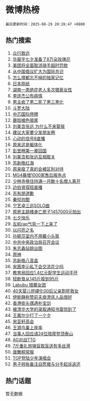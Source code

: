 # 微博热榜

`最后更新时间：2025-08-29 20:28:47 +0800`

## 热门搜索

1. [众行致远](https://m.weibo.cn/search?containerid=100103type%3D1%26t%3D10%26q%3D%23%E4%BC%97%E8%A1%8C%E8%87%B4%E8%BF%9C%23&stream_entry_id=51&isnewpage=1&extparam=seat%3D1%26c_type%3D51%26q%3D%2523%25E4%25BC%2597%25E8%25A1%258C%25E8%2587%25B4%25E8%25BF%259C%2523%26dgr%3D0%26cate%3D10103%26pos%3D0%26filter_type%3Drealtimehot%26stream_entry_id%3D51%26display_time%3D1756470525%26pre_seqid%3D1756470525608076993155)
1. [华晨宇七夕准备了8万朵玫瑰花](https://m.weibo.cn/search?containerid=100103type%3D1%26t%3D10%26q%3D%E5%8D%8E%E6%99%A8%E5%AE%87%E4%B8%83%E5%A4%95%E5%87%86%E5%A4%87%E4%BA%868%E4%B8%87%E6%9C%B5%E7%8E%AB%E7%91%B0%E8%8A%B1&stream_entry_id=31&isnewpage=1&extparam=seat%3D1%26c_type%3D31%26cate%3D5001%26lcate%3D5001%26realpos%3D1%26q%3D%25E5%258D%258E%25E6%2599%25A8%25E5%25AE%2587%25E4%25B8%2583%25E5%25A4%2595%25E5%2587%2586%25E5%25A4%2587%25E4%25BA%25868%25E4%25B8%2587%25E6%259C%25B5%25E7%258E%25AB%25E7%2591%25B0%25E8%258A%25B1%26flag%3D2%26dgr%3D0%26stream_entry_id%3D31%26pos%3D0%26filter_type%3Drealtimehot%26band_rank%3D1%26display_time%3D1756470525%26pre_seqid%3D1756470525608076993155)
1. [美团将全面取消骑手超时罚款](https://m.weibo.cn/search?containerid=100103type%3D1%26t%3D10%26q%3D%23%E7%BE%8E%E5%9B%A2%E5%B0%86%E5%85%A8%E9%9D%A2%E5%8F%96%E6%B6%88%E9%AA%91%E6%89%8B%E8%B6%85%E6%97%B6%E7%BD%9A%E6%AC%BE%23&stream_entry_id=31&isnewpage=1&extparam=seat%3D1%26c_type%3D31%26cate%3D5001%26lcate%3D5001%26realpos%3D2%26q%3D%2523%25E7%25BE%258E%25E5%259B%25A2%25E5%25B0%2586%25E5%2585%25A8%25E9%259D%25A2%25E5%258F%2596%25E6%25B6%2588%25E9%25AA%2591%25E6%2589%258B%25E8%25B6%2585%25E6%2597%25B6%25E7%25BD%259A%25E6%25AC%25BE%2523%26flag%3D2%26dgr%3D0%26stream_entry_id%3D31%26pos%3D1%26filter_type%3Drealtimehot%26band_rank%3D2%26display_time%3D1756470525%26pre_seqid%3D1756470525608076993155)
1. [从中国倡议扩大为国际共识](https://m.weibo.cn/search?containerid=100103type%3D1%26t%3D10%26q%3D%23%E4%BB%8E%E4%B8%AD%E5%9B%BD%E5%80%A1%E8%AE%AE%E6%89%A9%E5%A4%A7%E4%B8%BA%E5%9B%BD%E9%99%85%E5%85%B1%E8%AF%86%23&stream_entry_id=31&isnewpage=1&extparam=seat%3D1%26c_type%3D31%26cate%3D5001%26lcate%3D5001%26realpos%3D3%26q%3D%2523%25E4%25BB%258E%25E4%25B8%25AD%25E5%259B%25BD%25E5%2580%25A1%25E8%25AE%25AE%25E6%2589%25A9%25E5%25A4%25A7%25E4%25B8%25BA%25E5%259B%25BD%25E9%2599%2585%25E5%2585%25B1%25E8%25AF%2586%2523%26flag%3D0%26dgr%3D0%26stream_entry_id%3D31%26pos%3D2%26filter_type%3Drealtimehot%26band_rank%3D3%26display_time%3D1756470525%26pre_seqid%3D1756470525608076993155)
1. [怎么撞都忘不掉的独家记忆](https://m.weibo.cn/search?containerid=100103type%3D1%26t%3D10%26q%3D%23%E6%80%8E%E4%B9%88%E6%92%9E%E9%83%BD%E5%BF%98%E4%B8%8D%E6%8E%89%E7%9A%84%E7%8B%AC%E5%AE%B6%E8%AE%B0%E5%BF%86%23&stream_entry_id=31&isnewpage=1&extparam=seat%3D1%26c_type%3D31%26cate%3D5001%26lcate%3D5001%26stream_entry_id%3D31%26band_rank%3D4%26q%3D%2523%25E6%2580%258E%25E4%25B9%2588%25E6%2592%259E%25E9%2583%25BD%25E5%25BF%2598%25E4%25B8%258D%25E6%258E%2589%25E7%259A%2584%25E7%258B%25AC%25E5%25AE%25B6%25E8%25AE%25B0%25E5%25BF%2586%2523%26adid%3D298771%26dgr%3D0%26is_ad_pos%3D1%26pos%3D3%26filter_type%3Drealtimehot%26topic_ad%3D1%26display_time%3D1756470525%26pre_seqid%3D1756470525608076993155)
1. [日本厕纸](https://m.weibo.cn/search?containerid=100103type%3D1%26t%3D10%26q%3D%E6%97%A5%E6%9C%AC%E5%8E%95%E7%BA%B8&stream_entry_id=31&isnewpage=1&extparam=seat%3D1%26c_type%3D31%26cate%3D5001%26lcate%3D5001%26realpos%3D4%26q%3D%25E6%2597%25A5%25E6%259C%25AC%25E5%258E%2595%25E7%25BA%25B8%26flag%3D0%26dgr%3D0%26stream_entry_id%3D31%26pos%3D4%26filter_type%3Drealtimehot%26band_rank%3D4%26display_time%3D1756470525%26pre_seqid%3D1756470525608076993155)
1. [湖南一患绝症老人多次猥亵女性](https://m.weibo.cn/search?containerid=100103type%3D1%26t%3D10%26q%3D%23%E6%B9%96%E5%8D%97%E4%B8%80%E6%82%A3%E7%BB%9D%E7%97%87%E8%80%81%E4%BA%BA%E5%A4%9A%E6%AC%A1%E7%8C%A5%E4%BA%B5%E5%A5%B3%E6%80%A7%23&stream_entry_id=31&isnewpage=1&extparam=seat%3D1%26c_type%3D31%26cate%3D5001%26lcate%3D5001%26realpos%3D5%26q%3D%2523%25E6%25B9%2596%25E5%258D%2597%25E4%25B8%2580%25E6%2582%25A3%25E7%25BB%259D%25E7%2597%2587%25E8%2580%2581%25E4%25BA%25BA%25E5%25A4%259A%25E6%25AC%25A1%25E7%258C%25A5%25E4%25BA%25B5%25E5%25A5%25B3%25E6%2580%25A7%2523%26flag%3D1%26dgr%3D0%26stream_entry_id%3D31%26pos%3D5%26filter_type%3Drealtimehot%26band_rank%3D5%26display_time%3D1756470525%26pre_seqid%3D1756470525608076993155)
1. [李连杰公布病情](https://m.weibo.cn/search?containerid=100103type%3D1%26t%3D10%26q%3D%23%E6%9D%8E%E8%BF%9E%E6%9D%B0%E5%85%AC%E5%B8%83%E7%97%85%E6%83%85%23&stream_entry_id=31&isnewpage=1&extparam=seat%3D1%26c_type%3D31%26cate%3D5001%26lcate%3D5001%26realpos%3D6%26q%3D%2523%25E6%259D%258E%25E8%25BF%259E%25E6%259D%25B0%25E5%2585%25AC%25E5%25B8%2583%25E7%2597%2585%25E6%2583%2585%2523%26flag%3D2%26dgr%3D0%26stream_entry_id%3D31%26pos%3D6%26filter_type%3Drealtimehot%26band_rank%3D6%26display_time%3D1756470525%26pre_seqid%3D1756470525608076993155)
1. [男主疯了男二死了男三黑化](https://m.weibo.cn/search?containerid=100103type%3D1%26t%3D10%26q%3D%E7%94%B7%E4%B8%BB%E7%96%AF%E4%BA%86%E7%94%B7%E4%BA%8C%E6%AD%BB%E4%BA%86%E7%94%B7%E4%B8%89%E9%BB%91%E5%8C%96&stream_entry_id=31&isnewpage=1&extparam=seat%3D1%26c_type%3D31%26cate%3D5001%26lcate%3D5001%26realpos%3D7%26q%3D%25E7%2594%25B7%25E4%25B8%25BB%25E7%2596%25AF%25E4%25BA%2586%25E7%2594%25B7%25E4%25BA%258C%25E6%25AD%25BB%25E4%25BA%2586%25E7%2594%25B7%25E4%25B8%2589%25E9%25BB%2591%25E5%258C%2596%26flag%3D1%26dgr%3D0%26stream_entry_id%3D31%26pos%3D7%26filter_type%3Drealtimehot%26band_rank%3D7%26display_time%3D1756470525%26pre_seqid%3D1756470525608076993155)
1. [斗罗大陆](https://m.weibo.cn/search?containerid=100103type%3D1%26t%3D10%26q%3D%E6%96%97%E7%BD%97%E5%A4%A7%E9%99%86&stream_entry_id=31&isnewpage=1&extparam=seat%3D1%26c_type%3D31%26cate%3D5001%26lcate%3D5001%26realpos%3D8%26q%3D%25E6%2596%2597%25E7%25BD%2597%25E5%25A4%25A7%25E9%2599%2586%26flag%3D1%26dgr%3D0%26stream_entry_id%3D31%26pos%3D8%26filter_type%3Drealtimehot%26band_rank%3D8%26display_time%3D1756470525%26pre_seqid%3D1756470525608076993155)
1. [中芯国际停牌](https://m.weibo.cn/search?containerid=100103type%3D1%26t%3D10%26q%3D%23%E4%B8%AD%E8%8A%AF%E5%9B%BD%E9%99%85%E5%81%9C%E7%89%8C%23&stream_entry_id=31&isnewpage=1&extparam=seat%3D1%26c_type%3D31%26cate%3D5001%26lcate%3D5001%26realpos%3D9%26q%3D%2523%25E4%25B8%25AD%25E8%258A%25AF%25E5%259B%25BD%25E9%2599%2585%25E5%2581%259C%25E7%2589%258C%2523%26flag%3D1%26dgr%3D0%26stream_entry_id%3D31%26pos%3D9%26filter_type%3Drealtimehot%26band_rank%3D9%26display_time%3D1756470525%26pre_seqid%3D1756470525608076993155)
1. [鹿晗橘色狼尾](https://m.weibo.cn/search?containerid=100103type%3D1%26t%3D10%26q%3D%23%E9%B9%BF%E6%99%97%E6%A9%98%E8%89%B2%E7%8B%BC%E5%B0%BE%23&stream_entry_id=31&isnewpage=1&extparam=seat%3D1%26c_type%3D31%26cate%3D5001%26lcate%3D5001%26realpos%3D10%26q%3D%2523%25E9%25B9%25BF%25E6%2599%2597%25E6%25A9%2598%25E8%2589%25B2%25E7%258B%25BC%25E5%25B0%25BE%2523%26flag%3D1%26dgr%3D0%26stream_entry_id%3D31%26pos%3D10%26filter_type%3Drealtimehot%26band_rank%3D10%26display_time%3D1756470525%26pre_seqid%3D1756470525608076993155)
1. [刘美含张远 为什么不来娶我](https://m.weibo.cn/search?containerid=100103type%3D1%26t%3D10%26q%3D%E5%88%98%E7%BE%8E%E5%90%AB%E5%BC%A0%E8%BF%9C+%E4%B8%BA%E4%BB%80%E4%B9%88%E4%B8%8D%E6%9D%A5%E5%A8%B6%E6%88%91&stream_entry_id=31&isnewpage=1&extparam=seat%3D1%26c_type%3D31%26cate%3D5001%26lcate%3D5001%26realpos%3D11%26q%3D%25E5%2588%2598%25E7%25BE%258E%25E5%2590%25AB%25E5%25BC%25A0%25E8%25BF%259C%2520%25E4%25B8%25BA%25E4%25BB%2580%25E4%25B9%2588%25E4%25B8%258D%25E6%259D%25A5%25E5%25A8%25B6%25E6%2588%2591%26flag%3D2%26dgr%3D0%26stream_entry_id%3D31%26pos%3D11%26filter_type%3Drealtimehot%26band_rank%3D11%26display_time%3D1756470525%26pre_seqid%3D1756470525608076993155)
1. [建议大家要少发朋友圈](https://m.weibo.cn/search?containerid=100103type%3D1%26t%3D10%26q%3D%E5%BB%BA%E8%AE%AE%E5%A4%A7%E5%AE%B6%E8%A6%81%E5%B0%91%E5%8F%91%E6%9C%8B%E5%8F%8B%E5%9C%88&stream_entry_id=31&isnewpage=1&extparam=seat%3D1%26c_type%3D31%26cate%3D5001%26lcate%3D5001%26realpos%3D12%26q%3D%25E5%25BB%25BA%25E8%25AE%25AE%25E5%25A4%25A7%25E5%25AE%25B6%25E8%25A6%2581%25E5%25B0%2591%25E5%258F%2591%25E6%259C%258B%25E5%258F%258B%25E5%259C%2588%26flag%3D0%26dgr%3D0%26stream_entry_id%3D31%26pos%3D12%26filter_type%3Drealtimehot%26band_rank%3D12%26display_time%3D1756470525%26pre_seqid%3D1756470525608076993155)
1. [心动的信号8直播](https://m.weibo.cn/search?containerid=100103type%3D1%26t%3D10%26q%3D%23%E5%BF%83%E5%8A%A8%E7%9A%84%E4%BF%A1%E5%8F%B78%E7%9B%B4%E6%92%AD%23&stream_entry_id=31&isnewpage=1&extparam=seat%3D1%26c_type%3D31%26cate%3D5001%26lcate%3D5001%26realpos%3D13%26q%3D%2523%25E5%25BF%2583%25E5%258A%25A8%25E7%259A%2584%25E4%25BF%25A1%25E5%258F%25B78%25E7%259B%25B4%25E6%2592%25AD%2523%26flag%3D1%26dgr%3D0%26stream_entry_id%3D31%26pos%3D13%26filter_type%3Drealtimehot%26band_rank%3D13%26display_time%3D1756470525%26pre_seqid%3D1756470525608076993155)
1. [原来这是躯体化](https://m.weibo.cn/search?containerid=100103type%3D1%26t%3D10%26q%3D%E5%8E%9F%E6%9D%A5%E8%BF%99%E6%98%AF%E8%BA%AF%E4%BD%93%E5%8C%96&stream_entry_id=31&isnewpage=1&extparam=seat%3D1%26c_type%3D31%26cate%3D5001%26lcate%3D5001%26realpos%3D14%26q%3D%25E5%258E%259F%25E6%259D%25A5%25E8%25BF%2599%25E6%2598%25AF%25E8%25BA%25AF%25E4%25BD%2593%25E5%258C%2596%26flag%3D0%26dgr%3D0%26stream_entry_id%3D31%26pos%3D14%26filter_type%3Drealtimehot%26band_rank%3D14%26display_time%3D1756470525%26pre_seqid%3D1756470525608076993155)
1. [彭昱畅第一章回国](https://m.weibo.cn/search?containerid=100103type%3D1%26t%3D10%26q%3D%E5%BD%AD%E6%98%B1%E7%95%85%E7%AC%AC%E4%B8%80%E7%AB%A0%E5%9B%9E%E5%9B%BD&stream_entry_id=31&isnewpage=1&extparam=seat%3D1%26c_type%3D31%26cate%3D5001%26lcate%3D5001%26realpos%3D15%26q%3D%25E5%25BD%25AD%25E6%2598%25B1%25E7%2595%2585%25E7%25AC%25AC%25E4%25B8%2580%25E7%25AB%25A0%25E5%259B%259E%25E5%259B%25BD%26flag%3D0%26dgr%3D0%26stream_entry_id%3D31%26pos%3D15%26filter_type%3Drealtimehot%26band_rank%3D15%26display_time%3D1756470525%26pre_seqid%3D1756470525608076993155)
1. [刘美含和张远互相取关](https://m.weibo.cn/search?containerid=100103type%3D1%26t%3D10%26q%3D%23%E5%88%98%E7%BE%8E%E5%90%AB%E5%92%8C%E5%BC%A0%E8%BF%9C%E4%BA%92%E7%9B%B8%E5%8F%96%E5%85%B3%23&stream_entry_id=31&isnewpage=1&extparam=seat%3D1%26c_type%3D31%26cate%3D5001%26lcate%3D5001%26realpos%3D16%26q%3D%2523%25E5%2588%2598%25E7%25BE%258E%25E5%2590%25AB%25E5%2592%258C%25E5%25BC%25A0%25E8%25BF%259C%25E4%25BA%2592%25E7%259B%25B8%25E5%258F%2596%25E5%2585%25B3%2523%26flag%3D2%26dgr%3D0%26stream_entry_id%3D31%26pos%3D16%26filter_type%3Drealtimehot%26band_rank%3D16%26display_time%3D1756470525%26pre_seqid%3D1756470525608076993155)
1. [苏新皓红海](https://m.weibo.cn/search?containerid=100103type%3D1%26t%3D10%26q%3D%E8%8B%8F%E6%96%B0%E7%9A%93%E7%BA%A2%E6%B5%B7&stream_entry_id=31&isnewpage=1&extparam=seat%3D1%26c_type%3D31%26cate%3D5001%26lcate%3D5001%26realpos%3D17%26q%3D%25E8%258B%258F%25E6%2596%25B0%25E7%259A%2593%25E7%25BA%25A2%25E6%25B5%25B7%26flag%3D0%26dgr%3D0%26stream_entry_id%3D31%26pos%3D17%26filter_type%3Drealtimehot%26band_rank%3D17%26display_time%3D1756470525%26pre_seqid%3D1756470525608076993155)
1. [原来瘦了真的会被区别对待](https://m.weibo.cn/search?containerid=100103type%3D1%26t%3D10%26q%3D%E5%8E%9F%E6%9D%A5%E7%98%A6%E4%BA%86%E7%9C%9F%E7%9A%84%E4%BC%9A%E8%A2%AB%E5%8C%BA%E5%88%AB%E5%AF%B9%E5%BE%85&stream_entry_id=31&isnewpage=1&extparam=seat%3D1%26c_type%3D31%26cate%3D5001%26lcate%3D5001%26realpos%3D18%26q%3D%25E5%258E%259F%25E6%259D%25A5%25E7%2598%25A6%25E4%25BA%2586%25E7%259C%259F%25E7%259A%2584%25E4%25BC%259A%25E8%25A2%25AB%25E5%258C%25BA%25E5%2588%25AB%25E5%25AF%25B9%25E5%25BE%2585%26flag%3D0%26dgr%3D0%26stream_entry_id%3D31%26pos%3D18%26filter_type%3Drealtimehot%26band_rank%3D18%26display_time%3D1756470525%26pre_seqid%3D1756470525608076993155)
1. [MG4暴增1000家售后服务点](https://m.weibo.cn/search?containerid=100103type%3D1%26t%3D10%26q%3D%23MG4%E6%9A%B4%E5%A2%9E1000%E5%AE%B6%E5%94%AE%E5%90%8E%E6%9C%8D%E5%8A%A1%E7%82%B9%23&stream_entry_id=31&isnewpage=1&extparam=seat%3D1%26c_type%3D31%26cate%3D5001%26lcate%3D5001%26realpos%3D19%26q%3D%2523MG4%25E6%259A%25B4%25E5%25A2%259E1000%25E5%25AE%25B6%25E5%2594%25AE%25E5%2590%258E%25E6%259C%258D%25E5%258A%25A1%25E7%2582%25B9%2523%26flag%3D1%26dgr%3D0%26stream_entry_id%3D31%26pos%3D19%26filter_type%3Drealtimehot%26band_rank%3D19%26display_time%3D1756470525%26pre_seqid%3D1756470525608076993155)
1. [少林寺换住持满一月数十名僧人离开](https://m.weibo.cn/search?containerid=100103type%3D1%26t%3D10%26q%3D%23%E5%B0%91%E6%9E%97%E5%AF%BA%E6%8D%A2%E4%BD%8F%E6%8C%81%E6%BB%A1%E4%B8%80%E6%9C%88%E6%95%B0%E5%8D%81%E5%90%8D%E5%83%A7%E4%BA%BA%E7%A6%BB%E5%BC%80%23&stream_entry_id=31&isnewpage=1&extparam=seat%3D1%26c_type%3D31%26cate%3D5001%26lcate%3D5001%26realpos%3D20%26q%3D%2523%25E5%25B0%2591%25E6%259E%2597%25E5%25AF%25BA%25E6%258D%25A2%25E4%25BD%258F%25E6%258C%2581%25E6%25BB%25A1%25E4%25B8%2580%25E6%259C%2588%25E6%2595%25B0%25E5%258D%2581%25E5%2590%258D%25E5%2583%25A7%25E4%25BA%25BA%25E7%25A6%25BB%25E5%25BC%2580%2523%26flag%3D1%26dgr%3D0%26stream_entry_id%3D31%26pos%3D20%26filter_type%3Drealtimehot%26band_rank%3D20%26display_time%3D1756470525%26pre_seqid%3D1756470525608076993155)
1. [边伯贤探班直播](https://m.weibo.cn/search?containerid=100103type%3D1%26t%3D10%26q%3D%E8%BE%B9%E4%BC%AF%E8%B4%A4%E6%8E%A2%E7%8F%AD%E7%9B%B4%E6%92%AD&stream_entry_id=31&isnewpage=1&extparam=seat%3D1%26c_type%3D31%26cate%3D5001%26lcate%3D5001%26realpos%3D21%26q%3D%25E8%25BE%25B9%25E4%25BC%25AF%25E8%25B4%25A4%25E6%258E%25A2%25E7%258F%25AD%25E7%259B%25B4%25E6%2592%25AD%26flag%3D1%26dgr%3D0%26stream_entry_id%3D31%26pos%3D21%26filter_type%3Drealtimehot%26band_rank%3D21%26display_time%3D1756470525%26pre_seqid%3D1756470525608076993155)
1. [苏有朋道歉](https://m.weibo.cn/search?containerid=100103type%3D1%26t%3D10%26q%3D%E8%8B%8F%E6%9C%89%E6%9C%8B%E9%81%93%E6%AD%89&stream_entry_id=31&isnewpage=1&extparam=seat%3D1%26c_type%3D31%26cate%3D5001%26lcate%3D5001%26realpos%3D22%26q%3D%25E8%258B%258F%25E6%259C%2589%25E6%259C%258B%25E9%2581%2593%25E6%25AD%2589%26flag%3D2%26dgr%3D0%26stream_entry_id%3D31%26pos%3D22%26filter_type%3Drealtimehot%26band_rank%3D22%26display_time%3D1756470525%26pre_seqid%3D1756470525608076993155)
1. [秦彻共酣](https://m.weibo.cn/search?containerid=100103type%3D1%26t%3D10%26q%3D%23%E7%A7%A6%E5%BD%BB%E5%85%B1%E9%85%A3%23&stream_entry_id=31&isnewpage=1&extparam=seat%3D1%26c_type%3D31%26cate%3D5001%26lcate%3D5001%26realpos%3D23%26q%3D%2523%25E7%25A7%25A6%25E5%25BD%25BB%25E5%2585%25B1%25E9%2585%25A3%2523%26flag%3D1%26dgr%3D0%26stream_entry_id%3D31%26pos%3D23%26filter_type%3Drealtimehot%26band_rank%3D23%26display_time%3D1756470525%26pre_seqid%3D1756470525608076993155)
1. [宁艺卓三巡SOLO曲](https://m.weibo.cn/search?containerid=100103type%3D1%26t%3D10%26q%3D%E5%AE%81%E8%89%BA%E5%8D%93%E4%B8%89%E5%B7%A1SOLO%E6%9B%B2&stream_entry_id=31&isnewpage=1&extparam=seat%3D1%26c_type%3D31%26cate%3D5001%26lcate%3D5001%26realpos%3D24%26q%3D%25E5%25AE%2581%25E8%2589%25BA%25E5%258D%2593%25E4%25B8%2589%25E5%25B7%25A1SOLO%25E6%259B%25B2%26flag%3D1%26dgr%3D0%26stream_entry_id%3D31%26pos%3D24%26filter_type%3Drealtimehot%26band_rank%3D24%26display_time%3D1756470525%26pre_seqid%3D1756470525608076993155)
1. [原房主跳楼身亡房子1457000元拍出](https://m.weibo.cn/search?containerid=100103type%3D1%26t%3D10%26q%3D%23%E5%8E%9F%E6%88%BF%E4%B8%BB%E8%B7%B3%E6%A5%BC%E8%BA%AB%E4%BA%A1%E6%88%BF%E5%AD%901457000%E5%85%83%E6%8B%8D%E5%87%BA%23&stream_entry_id=31&isnewpage=1&extparam=seat%3D1%26c_type%3D31%26cate%3D5001%26lcate%3D5001%26realpos%3D25%26q%3D%2523%25E5%258E%259F%25E6%2588%25BF%25E4%25B8%25BB%25E8%25B7%25B3%25E6%25A5%25BC%25E8%25BA%25AB%25E4%25BA%25A1%25E6%2588%25BF%25E5%25AD%25901457000%25E5%2585%2583%25E6%258B%258D%25E5%2587%25BA%2523%26flag%3D0%26dgr%3D0%26stream_entry_id%3D31%26pos%3D25%26filter_type%3Drealtimehot%26band_rank%3D25%26display_time%3D1756470525%26pre_seqid%3D1756470525608076993155)
1. [七夕快乐](https://m.weibo.cn/search?containerid=100103type%3D1%26t%3D10%26q%3D%E4%B8%83%E5%A4%95%E5%BF%AB%E4%B9%90&stream_entry_id=31&isnewpage=1&extparam=seat%3D1%26c_type%3D31%26cate%3D5001%26lcate%3D5001%26realpos%3D26%26q%3D%25E4%25B8%2583%25E5%25A4%2595%25E5%25BF%25AB%25E4%25B9%2590%26flag%3D1%26dgr%3D0%26stream_entry_id%3D31%26pos%3D26%26filter_type%3Drealtimehot%26band_rank%3D26%26display_time%3D1756470525%26pre_seqid%3D1756470525608076993155)
1. [左航rap气氛一下上来了](https://m.weibo.cn/search?containerid=100103type%3D1%26t%3D10%26q%3D%E5%B7%A6%E8%88%AArap%E6%B0%94%E6%B0%9B%E4%B8%80%E4%B8%8B%E4%B8%8A%E6%9D%A5%E4%BA%86&stream_entry_id=31&isnewpage=1&extparam=seat%3D1%26c_type%3D31%26cate%3D5001%26lcate%3D5001%26realpos%3D27%26q%3D%25E5%25B7%25A6%25E8%2588%25AArap%25E6%25B0%2594%25E6%25B0%259B%25E4%25B8%2580%25E4%25B8%258B%25E4%25B8%258A%25E6%259D%25A5%25E4%25BA%2586%26flag%3D1%26dgr%3D0%26stream_entry_id%3D31%26pos%3D27%26filter_type%3Drealtimehot%26band_rank%3D27%26display_time%3D1756470525%26pre_seqid%3D1756470525608076993155)
1. [以闪亮之名](https://m.weibo.cn/search?containerid=100103type%3D1%26t%3D10%26q%3D%E4%BB%A5%E9%97%AA%E4%BA%AE%E4%B9%8B%E5%90%8D&stream_entry_id=31&isnewpage=1&extparam=seat%3D1%26c_type%3D31%26cate%3D5001%26lcate%3D5001%26realpos%3D28%26q%3D%25E4%25BB%25A5%25E9%2597%25AA%25E4%25BA%25AE%25E4%25B9%258B%25E5%2590%258D%26flag%3D1%26dgr%3D0%26stream_entry_id%3D31%26pos%3D28%26filter_type%3Drealtimehot%26band_rank%3D28%26display_time%3D1756470525%26pre_seqid%3D1756470525608076993155)
1. [孙颖莎室内不用戴小头盔](https://m.weibo.cn/search?containerid=100103type%3D1%26t%3D10%26q%3D%E5%AD%99%E9%A2%96%E8%8E%8E%E5%AE%A4%E5%86%85%E4%B8%8D%E7%94%A8%E6%88%B4%E5%B0%8F%E5%A4%B4%E7%9B%94&stream_entry_id=31&isnewpage=1&extparam=seat%3D1%26c_type%3D31%26cate%3D5001%26lcate%3D5001%26realpos%3D29%26q%3D%25E5%25AD%2599%25E9%25A2%2596%25E8%258E%258E%25E5%25AE%25A4%25E5%2586%2585%25E4%25B8%258D%25E7%2594%25A8%25E6%2588%25B4%25E5%25B0%258F%25E5%25A4%25B4%25E7%259B%2594%26flag%3D1%26dgr%3D0%26stream_entry_id%3D31%26pos%3D29%26filter_type%3Drealtimehot%26band_rank%3D29%26display_time%3D1756470525%26pre_seqid%3D1756470525608076993155)
1. [中共中央政治局召开会议](https://m.weibo.cn/search?containerid=100103type%3D1%26t%3D10%26q%3D%23%E4%B8%AD%E5%85%B1%E4%B8%AD%E5%A4%AE%E6%94%BF%E6%B2%BB%E5%B1%80%E5%8F%AC%E5%BC%80%E4%BC%9A%E8%AE%AE%23&stream_entry_id=31&isnewpage=1&extparam=seat%3D1%26c_type%3D31%26cate%3D5001%26lcate%3D5001%26realpos%3D30%26q%3D%2523%25E4%25B8%25AD%25E5%2585%25B1%25E4%25B8%25AD%25E5%25A4%25AE%25E6%2594%25BF%25E6%25B2%25BB%25E5%25B1%2580%25E5%258F%25AC%25E5%25BC%2580%25E4%25BC%259A%25E8%25AE%25AE%2523%26flag%3D0%26dgr%3D0%26stream_entry_id%3D31%26pos%3D30%26filter_type%3Drealtimehot%26band_rank%3D30%26display_time%3D1756470525%26pre_seqid%3D1756470525608076993155)
1. [朱志鑫站姐出图](https://m.weibo.cn/search?containerid=100103type%3D1%26t%3D10%26q%3D%E6%9C%B1%E5%BF%97%E9%91%AB%E7%AB%99%E5%A7%90%E5%87%BA%E5%9B%BE&stream_entry_id=31&isnewpage=1&extparam=seat%3D1%26c_type%3D31%26cate%3D5001%26lcate%3D5001%26realpos%3D31%26q%3D%25E6%259C%25B1%25E5%25BF%2597%25E9%2591%25AB%25E7%25AB%2599%25E5%25A7%2590%25E5%2587%25BA%25E5%259B%25BE%26flag%3D1%26dgr%3D0%26stream_entry_id%3D31%26pos%3D31%26filter_type%3Drealtimehot%26band_rank%3D31%26display_time%3D1756470525%26pre_seqid%3D1756470525608076993155)
1. [原神](https://m.weibo.cn/search?containerid=100103type%3D1%26t%3D10%26q%3D%E5%8E%9F%E7%A5%9E&stream_entry_id=31&isnewpage=1&extparam=seat%3D1%26c_type%3D31%26cate%3D5001%26lcate%3D5001%26realpos%3D32%26q%3D%25E5%258E%259F%25E7%25A5%259E%26flag%3D1%26dgr%3D0%26stream_entry_id%3D31%26pos%3D32%26filter_type%3Drealtimehot%26band_rank%3D32%26display_time%3D1756470525%26pre_seqid%3D1756470525608076993155)
1. [苏新皓八音盒](https://m.weibo.cn/search?containerid=100103type%3D1%26t%3D10%26q%3D%E8%8B%8F%E6%96%B0%E7%9A%93%E5%85%AB%E9%9F%B3%E7%9B%92&stream_entry_id=31&isnewpage=1&extparam=seat%3D1%26c_type%3D31%26cate%3D5001%26lcate%3D5001%26realpos%3D33%26q%3D%25E8%258B%258F%25E6%2596%25B0%25E7%259A%2593%25E5%2585%25AB%25E9%259F%25B3%25E7%259B%2592%26flag%3D1%26dgr%3D0%26stream_entry_id%3D31%26pos%3D33%26filter_type%3Drealtimehot%26band_rank%3D33%26display_time%3D1756470525%26pre_seqid%3D1756470525608076993155)
1. [宋茜李沁私下会交流花少吗](https://m.weibo.cn/search?containerid=100103type%3D1%26t%3D10%26q%3D%E5%AE%8B%E8%8C%9C%E6%9D%8E%E6%B2%81%E7%A7%81%E4%B8%8B%E4%BC%9A%E4%BA%A4%E6%B5%81%E8%8A%B1%E5%B0%91%E5%90%97&stream_entry_id=31&isnewpage=1&extparam=seat%3D1%26c_type%3D31%26cate%3D5001%26lcate%3D5001%26realpos%3D34%26q%3D%25E5%25AE%258B%25E8%258C%259C%25E6%259D%258E%25E6%25B2%2581%25E7%25A7%2581%25E4%25B8%258B%25E4%25BC%259A%25E4%25BA%25A4%25E6%25B5%2581%25E8%258A%25B1%25E5%25B0%2591%25E5%2590%2597%26flag%3D1%26dgr%3D0%26stream_entry_id%3D31%26pos%3D34%26filter_type%3Drealtimehot%26band_rank%3D34%26display_time%3D1756470525%26pre_seqid%3D1756470525608076993155)
1. [教育局回应1.4亿元配学生运动手环](https://m.weibo.cn/search?containerid=100103type%3D1%26t%3D10%26q%3D%23%E6%95%99%E8%82%B2%E5%B1%80%E5%9B%9E%E5%BA%941.4%E4%BA%BF%E5%85%83%E9%85%8D%E5%AD%A6%E7%94%9F%E8%BF%90%E5%8A%A8%E6%89%8B%E7%8E%AF%23&stream_entry_id=31&isnewpage=1&extparam=seat%3D1%26c_type%3D31%26cate%3D5001%26lcate%3D5001%26realpos%3D35%26q%3D%2523%25E6%2595%2599%25E8%2582%25B2%25E5%25B1%2580%25E5%259B%259E%25E5%25BA%25941.4%25E4%25BA%25BF%25E5%2585%2583%25E9%2585%258D%25E5%25AD%25A6%25E7%2594%259F%25E8%25BF%2590%25E5%258A%25A8%25E6%2589%258B%25E7%258E%25AF%2523%26flag%3D1%26dgr%3D0%26stream_entry_id%3D31%26pos%3D35%26filter_type%3Drealtimehot%26band_rank%3D35%26display_time%3D1756470525%26pre_seqid%3D1756470525608076993155)
1. [轻断食从145斤瘦到95斤](https://m.weibo.cn/search?containerid=100103type%3D1%26t%3D10%26q%3D%E8%BD%BB%E6%96%AD%E9%A3%9F%E4%BB%8E145%E6%96%A4%E7%98%A6%E5%88%B095%E6%96%A4&stream_entry_id=31&isnewpage=1&extparam=seat%3D1%26c_type%3D31%26cate%3D5001%26lcate%3D5001%26realpos%3D36%26q%3D%25E8%25BD%25BB%25E6%2596%25AD%25E9%25A3%259F%25E4%25BB%258E145%25E6%2596%25A4%25E7%2598%25A6%25E5%2588%25B095%25E6%2596%25A4%26flag%3D1%26dgr%3D0%26stream_entry_id%3D31%26pos%3D36%26filter_type%3Drealtimehot%26band_rank%3D36%26display_time%3D1756470525%26pre_seqid%3D1756470525608076993155)
1. [Labubu 猎魔女团](https://m.weibo.cn/search?containerid=100103type%3D1%26t%3D10%26q%3DLabubu+%E7%8C%8E%E9%AD%94%E5%A5%B3%E5%9B%A2&stream_entry_id=31&isnewpage=1&extparam=seat%3D1%26c_type%3D31%26cate%3D5001%26lcate%3D5001%26realpos%3D37%26q%3DLabubu%2520%25E7%258C%258E%25E9%25AD%2594%25E5%25A5%25B3%25E5%259B%25A2%26flag%3D1%26dgr%3D0%26stream_entry_id%3D31%26pos%3D37%26filter_type%3Drealtimehot%26band_rank%3D37%26display_time%3D1756470525%26pre_seqid%3D1756470525608076993155)
1. [40天婴儿肝硬化00后父亲割肝救女](https://m.weibo.cn/search?containerid=100103type%3D1%26t%3D10%26q%3D%2340%E5%A4%A9%E5%A9%B4%E5%84%BF%E8%82%9D%E7%A1%AC%E5%8C%9600%E5%90%8E%E7%88%B6%E4%BA%B2%E5%89%B2%E8%82%9D%E6%95%91%E5%A5%B3%23&stream_entry_id=31&isnewpage=1&extparam=seat%3D1%26c_type%3D31%26cate%3D5001%26lcate%3D5001%26realpos%3D38%26q%3D%252340%25E5%25A4%25A9%25E5%25A9%25B4%25E5%2584%25BF%25E8%2582%259D%25E7%25A1%25AC%25E5%258C%259600%25E5%2590%258E%25E7%2588%25B6%25E4%25BA%25B2%25E5%2589%25B2%25E8%2582%259D%25E6%2595%2591%25E5%25A5%25B3%2523%26flag%3D0%26dgr%3D0%26stream_entry_id%3D31%26pos%3D38%26filter_type%3Drealtimehot%26band_rank%3D38%26display_time%3D1756470525%26pre_seqid%3D1756470525608076993155)
1. [伊能静称赞前夫庾澄庆人品很好](https://m.weibo.cn/search?containerid=100103type%3D1%26t%3D10%26q%3D%E4%BC%8A%E8%83%BD%E9%9D%99%E7%A7%B0%E8%B5%9E%E5%89%8D%E5%A4%AB%E5%BA%BE%E6%BE%84%E5%BA%86%E4%BA%BA%E5%93%81%E5%BE%88%E5%A5%BD&stream_entry_id=31&isnewpage=1&extparam=seat%3D1%26c_type%3D31%26cate%3D5001%26lcate%3D5001%26realpos%3D39%26q%3D%25E4%25BC%258A%25E8%2583%25BD%25E9%259D%2599%25E7%25A7%25B0%25E8%25B5%259E%25E5%2589%258D%25E5%25A4%25AB%25E5%25BA%25BE%25E6%25BE%2584%25E5%25BA%2586%25E4%25BA%25BA%25E5%2593%2581%25E5%25BE%2588%25E5%25A5%25BD%26flag%3D1%26dgr%3D0%26stream_entry_id%3D31%26pos%3D39%26filter_type%3Drealtimehot%26band_rank%3D39%26display_time%3D1756470525%26pre_seqid%3D1756470525608076993155)
1. [香港街头偶遇朴宝剑](https://m.weibo.cn/search?containerid=100103type%3D1%26t%3D10%26q%3D%23%E9%A6%99%E6%B8%AF%E8%A1%97%E5%A4%B4%E5%81%B6%E9%81%87%E6%9C%B4%E5%AE%9D%E5%89%91%23&stream_entry_id=31&isnewpage=1&extparam=seat%3D1%26c_type%3D31%26cate%3D5001%26lcate%3D5001%26realpos%3D40%26q%3D%2523%25E9%25A6%2599%25E6%25B8%25AF%25E8%25A1%2597%25E5%25A4%25B4%25E5%2581%25B6%25E9%2581%2587%25E6%259C%25B4%25E5%25AE%259D%25E5%2589%2591%2523%26flag%3D1%26dgr%3D0%26stream_entry_id%3D31%26pos%3D40%26filter_type%3Drealtimehot%26band_rank%3D40%26display_time%3D1756470525%26pre_seqid%3D1756470525608076993155)
1. [被清华大学的录取通知书震惊到了](https://m.weibo.cn/search?containerid=100103type%3D1%26t%3D10%26q%3D%E8%A2%AB%E6%B8%85%E5%8D%8E%E5%A4%A7%E5%AD%A6%E7%9A%84%E5%BD%95%E5%8F%96%E9%80%9A%E7%9F%A5%E4%B9%A6%E9%9C%87%E6%83%8A%E5%88%B0%E4%BA%86&stream_entry_id=31&isnewpage=1&extparam=seat%3D1%26c_type%3D31%26cate%3D5001%26lcate%3D5001%26realpos%3D41%26q%3D%25E8%25A2%25AB%25E6%25B8%2585%25E5%258D%258E%25E5%25A4%25A7%25E5%25AD%25A6%25E7%259A%2584%25E5%25BD%2595%25E5%258F%2596%25E9%2580%259A%25E7%259F%25A5%25E4%25B9%25A6%25E9%259C%2587%25E6%2583%258A%25E5%2588%25B0%25E4%25BA%2586%26flag%3D1%26dgr%3D0%26stream_entry_id%3D31%26pos%3D41%26filter_type%3Drealtimehot%26band_rank%3D41%26display_time%3D1756470525%26pre_seqid%3D1756470525608076993155)
1. [王嘉尔少打了一个夕](https://m.weibo.cn/search?containerid=100103type%3D1%26t%3D10%26q%3D%E7%8E%8B%E5%98%89%E5%B0%94%E5%B0%91%E6%89%93%E4%BA%86%E4%B8%80%E4%B8%AA%E5%A4%95&stream_entry_id=31&isnewpage=1&extparam=seat%3D1%26c_type%3D31%26cate%3D5001%26lcate%3D5001%26realpos%3D42%26q%3D%25E7%258E%258B%25E5%2598%2589%25E5%25B0%2594%25E5%25B0%2591%25E6%2589%2593%25E4%25BA%2586%25E4%25B8%2580%25E4%25B8%25AA%25E5%25A4%2595%26flag%3D1%26dgr%3D0%26stream_entry_id%3D31%26pos%3D42%26filter_type%3Drealtimehot%26band_rank%3D42%26display_time%3D1756470525%26pre_seqid%3D1756470525608076993155)
1. [宋亚轩高会](https://m.weibo.cn/search?containerid=100103type%3D1%26t%3D10%26q%3D%23%E5%AE%8B%E4%BA%9A%E8%BD%A9%E9%AB%98%E4%BC%9A%23&stream_entry_id=31&isnewpage=1&extparam=seat%3D1%26c_type%3D31%26cate%3D5001%26lcate%3D5001%26realpos%3D43%26q%3D%2523%25E5%25AE%258B%25E4%25BA%259A%25E8%25BD%25A9%25E9%25AB%2598%25E4%25BC%259A%2523%26flag%3D0%26dgr%3D0%26stream_entry_id%3D31%26pos%3D43%26filter_type%3Drealtimehot%26band_rank%3D43%26display_time%3D1756470525%26pre_seqid%3D1756470525608076993155)
1. [王源鸟巢上座率](https://m.weibo.cn/search?containerid=100103type%3D1%26t%3D10%26q%3D%23%E7%8E%8B%E6%BA%90%E9%B8%9F%E5%B7%A2%E4%B8%8A%E5%BA%A7%E7%8E%87%23&stream_entry_id=31&isnewpage=1&extparam=seat%3D1%26c_type%3D31%26cate%3D5001%26lcate%3D5001%26realpos%3D44%26q%3D%2523%25E7%258E%258B%25E6%25BA%2590%25E9%25B8%259F%25E5%25B7%25A2%25E4%25B8%258A%25E5%25BA%25A7%25E7%258E%2587%2523%26flag%3D1%26dgr%3D0%26stream_entry_id%3D31%26pos%3D44%26filter_type%3Drealtimehot%26band_rank%3D44%26display_time%3D1756470525%26pre_seqid%3D1756470525608076993155)
1. [当事人回应请24位陪爬登顶泰山](https://m.weibo.cn/search?containerid=100103type%3D1%26t%3D10%26q%3D%23%E5%BD%93%E4%BA%8B%E4%BA%BA%E5%9B%9E%E5%BA%94%E8%AF%B724%E4%BD%8D%E9%99%AA%E7%88%AC%E7%99%BB%E9%A1%B6%E6%B3%B0%E5%B1%B1%23&stream_entry_id=31&isnewpage=1&extparam=seat%3D1%26c_type%3D31%26cate%3D5001%26lcate%3D5001%26realpos%3D45%26q%3D%2523%25E5%25BD%2593%25E4%25BA%258B%25E4%25BA%25BA%25E5%259B%259E%25E5%25BA%2594%25E8%25AF%25B724%25E4%25BD%258D%25E9%2599%25AA%25E7%2588%25AC%25E7%2599%25BB%25E9%25A1%25B6%25E6%25B3%25B0%25E5%25B1%25B1%2523%26flag%3D1%26dgr%3D0%26stream_entry_id%3D31%26pos%3D45%26filter_type%3Drealtimehot%26band_rank%3D45%26display_time%3D1756470525%26pre_seqid%3D1756470525608076993155)
1. [AG对战TTG](https://m.weibo.cn/search?containerid=100103type%3D1%26t%3D10%26q%3DAG%E5%AF%B9%E6%88%98TTG&stream_entry_id=31&isnewpage=1&extparam=seat%3D1%26c_type%3D31%26cate%3D5001%26lcate%3D5001%26realpos%3D46%26q%3DAG%25E5%25AF%25B9%25E6%2588%2598TTG%26flag%3D1%26dgr%3D0%26stream_entry_id%3D31%26pos%3D46%26filter_type%3Drealtimehot%26band_rank%3D46%26display_time%3D1756470525%26pre_seqid%3D1756470525608076993155)
1. [7斤重礼炮弹盲取盲送有多丝滑](https://m.weibo.cn/search?containerid=100103type%3D1%26t%3D10%26q%3D%237%E6%96%A4%E9%87%8D%E7%A4%BC%E7%82%AE%E5%BC%B9%E7%9B%B2%E5%8F%96%E7%9B%B2%E9%80%81%E6%9C%89%E5%A4%9A%E4%B8%9D%E6%BB%91%23&stream_entry_id=31&isnewpage=1&extparam=seat%3D1%26c_type%3D31%26cate%3D5001%26lcate%3D5001%26realpos%3D47%26q%3D%25237%25E6%2596%25A4%25E9%2587%258D%25E7%25A4%25BC%25E7%2582%25AE%25E5%25BC%25B9%25E7%259B%25B2%25E5%258F%2596%25E7%259B%25B2%25E9%2580%2581%25E6%259C%2589%25E5%25A4%259A%25E4%25B8%259D%25E6%25BB%2591%2523%26flag%3D1%26dgr%3D0%26stream_entry_id%3D31%26pos%3D47%26filter_type%3Drealtimehot%26band_rank%3D47%26display_time%3D1756470525%26pre_seqid%3D1756470525608076993155)
1. [唐舞桐常服](https://m.weibo.cn/search?containerid=100103type%3D1%26t%3D10%26q%3D%E5%94%90%E8%88%9E%E6%A1%90%E5%B8%B8%E6%9C%8D&stream_entry_id=31&isnewpage=1&extparam=seat%3D1%26c_type%3D31%26cate%3D5001%26lcate%3D5001%26realpos%3D48%26q%3D%25E5%2594%2590%25E8%2588%259E%25E6%25A1%2590%25E5%25B8%25B8%25E6%259C%258D%26flag%3D1%26dgr%3D0%26stream_entry_id%3D31%26pos%3D48%26filter_type%3Drealtimehot%26band_rank%3D48%26display_time%3D1756470525%26pre_seqid%3D1756470525608076993155)
1. [TOP登陆少年演唱会](https://m.weibo.cn/search?containerid=100103type%3D1%26t%3D10%26q%3DTOP%E7%99%BB%E9%99%86%E5%B0%91%E5%B9%B4%E6%BC%94%E5%94%B1%E4%BC%9A&stream_entry_id=31&isnewpage=1&extparam=seat%3D1%26c_type%3D31%26cate%3D5001%26lcate%3D5001%26realpos%3D49%26q%3DTOP%25E7%2599%25BB%25E9%2599%2586%25E5%25B0%2591%25E5%25B9%25B4%25E6%25BC%2594%25E5%2594%25B1%25E4%25BC%259A%26flag%3D1%26dgr%3D0%26stream_entry_id%3D31%26pos%3D49%26filter_type%3Drealtimehot%26band_rank%3D49%26display_time%3D1756470525%26pre_seqid%3D1756470525608076993155)
1. [男子转账备注自愿赠与分手起诉返还](https://m.weibo.cn/search?containerid=100103type%3D1%26t%3D10%26q%3D%23%E7%94%B7%E5%AD%90%E8%BD%AC%E8%B4%A6%E5%A4%87%E6%B3%A8%E8%87%AA%E6%84%BF%E8%B5%A0%E4%B8%8E%E5%88%86%E6%89%8B%E8%B5%B7%E8%AF%89%E8%BF%94%E8%BF%98%23&stream_entry_id=31&isnewpage=1&extparam=seat%3D1%26c_type%3D31%26cate%3D5001%26lcate%3D5001%26realpos%3D50%26q%3D%2523%25E7%2594%25B7%25E5%25AD%2590%25E8%25BD%25AC%25E8%25B4%25A6%25E5%25A4%2587%25E6%25B3%25A8%25E8%2587%25AA%25E6%2584%25BF%25E8%25B5%25A0%25E4%25B8%258E%25E5%2588%2586%25E6%2589%258B%25E8%25B5%25B7%25E8%25AF%2589%25E8%25BF%2594%25E8%25BF%2598%2523%26flag%3D1%26dgr%3D0%26stream_entry_id%3D31%26pos%3D50%26filter_type%3Drealtimehot%26band_rank%3D50%26display_time%3D1756470525%26pre_seqid%3D1756470525608076993155)

## 热门话题

暂无数据

